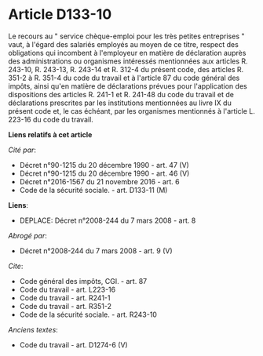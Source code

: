 # Article D133-10

Le recours au " service chèque-emploi pour les très petites entreprises " vaut, à l'égard des salariés employés au moyen de
ce titre, respect des obligations qui incombent à l'employeur en matière de déclaration auprès des administrations ou
organismes intéressés mentionnées aux articles R. 243-10, R. 243-13, R. 243-14 et R. 312-4 du présent code, des articles R.
351-2 à R. 351-4 du code du travail et à l'article 87 du code général des impôts, ainsi qu'en matière de déclarations prévues
pour l'application des dispositions des articles R. 241-1 et R. 241-48 du code du travail et de déclarations prescrites par
les institutions mentionnées au livre IX du présent code et, le cas échéant, par les organismes mentionnés à l'article L.
223-16 du code du travail.

**Liens relatifs à cet article**

_Cité par_:

  - Décret n°90-1215 du 20 décembre 1990 - art. 47 (V)
  - Décret n°90-1215 du 20 décembre 1990 - art. 46 (V)
  - Décret n°2016-1567 du 21 novembre 2016 - art. 6
  - Code de la sécurité sociale. - art. D133-11 (M)

**Liens**:

  - DEPLACE: Décret n°2008-244 du 7 mars 2008 - art. 8

_Abrogé par_:

  - Décret n°2008-244 du 7 mars 2008 - art. 9 (V)

_Cite_:

  - Code général des impôts, CGI. - art. 87
  - Code du travail - art. L223-16
  - Code du travail - art. R241-1
  - Code du travail - art. R351-2
  - Code de la sécurité sociale. - art. R243-10

_Anciens textes_:

  - Code du travail - art. D1274-6 (V)
